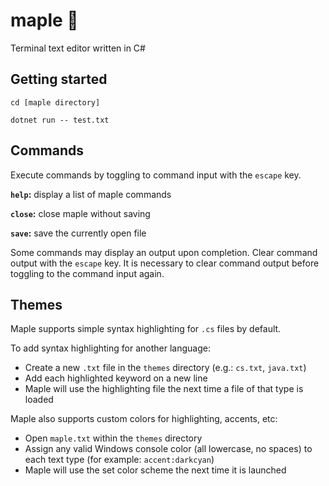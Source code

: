 # maple 🍁

Terminal text editor written in C#

## Getting started

`cd [maple directory]`

`dotnet run -- test.txt`

## Commands

Execute commands by toggling to command input with the `escape` key.

**`help`:** display a list of maple commands

**`close`:** close maple without saving

**`save`:** save the currently open file

Some commands may display an output upon completion. Clear command output with the `escape` key.
It is necessary to clear command output before toggling to the command input again.

## Themes

Maple supports simple syntax highlighting for `.cs` files by default.

To add syntax highlighting for another language:
 - Create a new `.txt` file in the `themes` directory (e.g.: `cs.txt`, `java.txt`)
 - Add each highlighted keyword on a new line
 - Maple will use the highlighting file the next time a file of that type is loaded

Maple also supports custom colors for highlighting, accents, etc:
 - Open `maple.txt` within the `themes` directory
 - Assign any valid Windows console color (all lowercase, no spaces) to each text type (for example: `accent:darkcyan`)
 - Maple will use the set color scheme the next time it is launched
